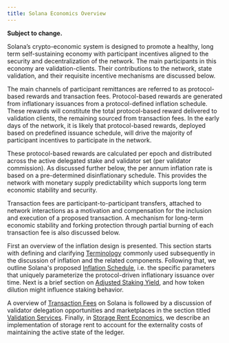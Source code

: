 ```yaml
---
title: Solana Economics Overview
---
```


**Subject to change.**

Solana’s crypto-economic system is designed to promote a healthy, long term self-sustaining economy with participant incentives aligned to the security and decentralization of the network. The main participants in this economy are validation-clients. Their contributions to the network, state validation, and their requisite incentive mechanisms are discussed below.

The main channels of participant remittances are referred to as
protocol-based rewards and transaction fees. Protocol-based rewards
are generated from inflationary issuances from a protocol-defined inflation schedule. These rewards will constitute the total protocol-based reward delivered to validation clients, the remaining sourced from transaction fees. In the early days of the network, it is likely that protocol-based rewards, deployed based on predefined issuance schedule, will drive the majority of participant incentives to participate in the network.

These protocol-based rewards are calculated per epoch and distributed across the active
delegated stake and validator set (per validator commission). As discussed further below, the per annum inflation rate is based on a pre-determined disinflationary schedule. This provides the network with monetary supply predictability which supports long term economic stability and security.

Transaction fees are participant-to-participant transfers, attached to network interactions as a motivation and compensation for the inclusion and execution of a proposed transaction. A mechanism for long-term economic stability and forking protection through partial burning of each transaction fee is also discussed below.

First an overview of the inflation design is presented. This section starts with defining and clarifying [Terminology](inflation/terminology.md) commonly used subsequently in the discussion of inflation and the related components. Following that, we outline Solana's proposed [Inflation Schedule](inflation/inflation_schedule.md), i.e. the specific parameters that uniquely parameterize the protocol-driven inflationary issuance over time. Next is a brief section on [Adjusted Staking Yield](inflation/adjusted_staking_yield.md), and how token dilution might influence staking behavior.

A overview of [Transaction Fees](transaction_fees.md) on Solana is followed by a discussion of validator delegation opportunities and marketplaces in the section titled [Validation Services](validation_services.md). Finally, in [Storage Rent Economics](storage_rent_economics.md), we describe an implementation of storage rent to account for the externality costs of maintaining the active state of the ledger.

